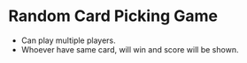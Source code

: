# Random Card Picking Game
- Can play multiple players.
- Whoever have same card, will win and score will be shown.
